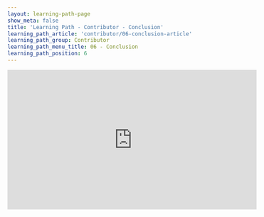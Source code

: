 ```yaml
---
layout: learning-path-page
show_meta: false
title: 'Learning Path - Contributor - Conclusion'
learning_path_article: 'contributor/06-conclusion-article'
learning_path_group: Contributor
learning_path_menu_title: 06 - Conclusion
learning_path_position: 6
---
```


<iframe width="560" height="315" src="https://www.youtube.com/embed/_DimaLMLkyk" frameborder="0" allow="accelerometer; autoplay; encrypted-media; gyroscope; picture-in-picture" allowfullscreen></iframe>
